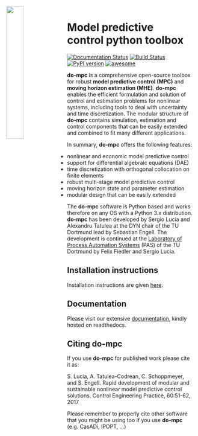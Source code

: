 <img align="left" width="30%" hspace="2%" src="https://raw.githubusercontent.com/do-mpc/do-mpc/master/documentation/source/static/dompc_var_02_rtd_blue.png">

# Model predictive control python toolbox

[![Documentation Status](https://readthedocs.org/projects/do-mpc/badge/?version=latest)](https://www.do-mpc.com)
[![Build Status](https://github.com/do-mpc/do-mpc/actions/workflows/pythontest.yml/badge.svg?branch=develop)](https://github.com/do-mpc/do-mpc/actions/workflows/pythontest.yml)
[![PyPI version](https://badge.fury.io/py/do-mpc.svg)](https://badge.fury.io/py/do-mpc)
[![awesome](https://img.shields.io/badge/awesome-yes-brightgreen.svg?style=flat-square)](https://github.com/do-mpc/do-mpc)

**do-mpc** is a comprehensive open-source toolbox for robust **model predictive control (MPC)**
and **moving horizon estimation (MHE)**.
**do-mpc** enables the efficient formulation and solution of control and estimation problems for nonlinear systems,
including tools to deal with uncertainty and time discretization.
The modular structure of **do-mpc** contains simulation, estimation and control components
that can be easily extended and combined to fit many different applications.

In summary, **do-mpc** offers the following features:

* nonlinear and economic model predictive control
* support for differential algebraic equations (DAE)
* time discretization with orthogonal collocation on finite elements
* robust multi-stage model predictive control
* moving horizon state and parameter estimation
* modular design that can be easily extended

The **do-mpc** software is Python based and works therefore on any OS with a Python 3.x distribution. **do-mpc** has been developed by Sergio Lucia and Alexandru Tatulea at the DYN chair of the TU Dortmund lead by Sebastian Engell. The development is continued at the [Laboratory of Process Automation Systems](https://pas.bci.tu-dortmund.de) (PAS) of the TU Dortmund by Felix Fiedler and Sergio Lucia.

## Installation instructions
Installation instructions are given [here](https://www.do-mpc.com/en/latest/installation.html).

## Documentation
Please visit our extensive [documentation](https://www.do-mpc.com), kindly hosted on readthedocs.

## Citing **do-mpc**
If you use **do-mpc** for published work please cite it as:

S. Lucia, A. Tatulea-Codrean, C. Schoppmeyer, and S. Engell. Rapid development of modular and sustainable nonlinear model predictive control solutions. Control Engineering Practice, 60:51-62, 2017

Please remember to properly cite other software that you might be using too if you use **do-mpc** (e.g. CasADi, IPOPT, ...)
